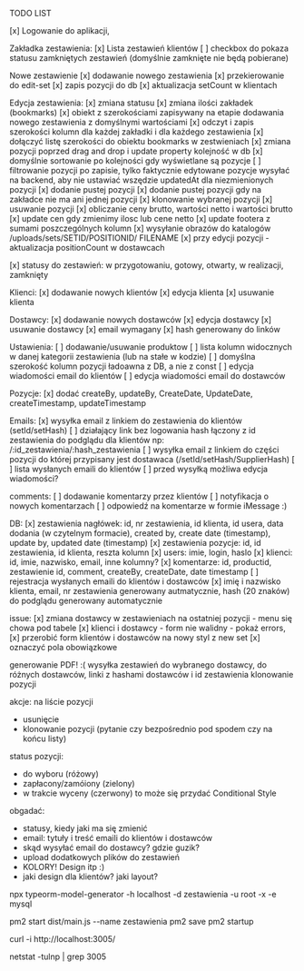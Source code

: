 TODO LIST

[x] Logowanie do aplikacji,

Zakładka zestawienia:
[x] Lista zestawień klientów
[ ] checkbox do pokaza statusu zamkniętych zestawień (domyślnie zamknięte nie będą pobierane)

Nowe zestawienie
[x] dodawanie nowego zestawienia
[x] przekierowanie do edit-set
[x] zapis pozycji do db
[x] aktualizacja setCount w klientach

Edycja zestawienia:
[x] zmiana statusu
[x] zmiana ilości zakładek (bookmarks)
[x] obiekt z szerokościami zapisywany na etapie dodawania nowego zestawienia z domyślnymi wartościami
[x] odczyt i zapis szerokości kolumn dla każdej zakładki i dla każdego zestawienia
[x] dołączyć listę szerokości do obiektu bookmarks w zestwieniach
[x] zmiana pozycji poprzed drag and drop i update property kolejność w db
[x] domyślnie sortowanie po kolejności gdy wyświetlane są pozycje
[ ] filtrowanie pozycji po zapisie, tylko faktycznie edytowane pozycje wysyłać na backend, aby nie ustawiać wszędzie updatedAt dla niezmienionych pozycji
[x] dodanie pustej pozycji
[x] dodanie pustej pozycji gdy na zakładce nie ma ani jednej pozycji
[x] klonowanie wybranej pozycji
[x] usuwanie pozycji
[x] obliczanie ceny brutto, wartości netto i wartości brutto
[x] update cen gdy zmienimy ilosc lub cene netto
[x] update footera z sumami poszczególnych kolumn
[x] wysyłanie obrazów do katalogów /uploads/sets/SETID/POSITIONID/ FILENAME
[x] przy edycji pozycji - aktualizacja positionCount w dostawcach

[x] statusy do zestawień: w przygotowaniu, gotowy, otwarty, w realizacji, zamknięty

Klienci:
[x] dodawanie nowych klientów
[x] edycja klienta
[x] usuwanie klienta

Dostawcy:
[x] dodawanie nowych dostawców
[x] edycja dostawcy
[x] usuwanie dostawcy
[x] email wymagany
[x] hash generowany do linków

Ustawienia:
[ ] dodawanie/usuwanie produktow
[ ] lista kolumn widocznych w danej kategorii zestawienia (lub na stałe w kodzie)
[ ] domyślna szerokość kolumn pozycji ładoawna z DB, a nie z const
[ ] edycja wiadomości email do klientów
[ ] edycja wiadomości email do dostawców

Pozycje:
[x] dodać createBy, updateBy, CreateDate, UpdateDate, createTimestamp, updateTimestamp

Emails:
[x] wysyłka email z linkiem do zestawienia do klientów (setId/setHash)
[ ] działający link bez logowania hash łączony z id zestawienia do podglądu dla klientów np: /:id_zestawienia/:hash_zestawienia
[ ] wysyłka email z linkiem do części pozycji do której przypisany jest dostawaca (/setId/setHash/SupplierHash)
[ ] lista wysłanych emaili do klientów
[ ] przed wysyłką możliwa edycja wiadomości?

comments:
[ ] dodawanie komentarzy przez klientów
[ ] notyfikacja o nowych komentarzach
[ ] odpowiedź na komentarze w formie iMessage :)

DB:
[x] zestawienia nagłówek: id, nr zestawienia, id klienta, id usera, data dodania (w czytelnym formacie), created by, create date (timestamp), update by, updated date (timestamp)
[x] zestawienia pozycje: id, id zestawienia, id klienta, reszta kolumn
[x] users: imie, login, haslo
[x] klienci: id, imie, nazwisko, email, inne kolumny?
[x] komentarze: id, productid, zestawienie id, comment, createBy, createDate, date timestamp
[ ] rejestracja wysłanych emaili do klientów i dostawców
[x] imię i nazwisko klienta, email, nr zestawienia generowany autmatycznie, hash (20 znaków) do podglądu generowany automatycznie

issue:
[x] zmiana dostawcy w zestawieniach na ostatniej pozycji - menu się chowa pod tabele
[x] klienci i dostawcy - form nie walidny - pokaż errors,
[x] przerobić form klientów i dostawców na nowy styl z new set
[x] oznaczyć pola obowiązkowe

generowanie PDF! :(
wysyłka zestawień do wybranego dostawcy, do różnych dostawców, linki z hashami dostawców i id zestawienia
klonowanie pozycji

akcje: na liście pozycji

- usunięcie
- klonowanie pozycji (pytanie czy bezpośrednio pod spodem czy na końcu listy)

status pozycji:

- do wyboru (różowy)
- zapłacony/zamóiony (zielony)
- w trakcie wyceny (czerwony)
  to może się przydać Conditional Style

obgadać:
- statusy, kiedy jaki ma się zmienić
- email: tytuły i treść emaili do klientów i dostawców
- skąd wysyłać email do dostawcy? gdzie guzik?
- upload dodatkowych plików do zestawień
- KOLORY! Design itp :)
- jaki design dla klientów? jaki layout?




npx typeorm-model-generator -h localhost -d zestawienia -u root -x -e mysql

pm2 start dist/main.js --name zestawienia
pm2 save
pm2 startup

curl -i http://localhost:3005/

netstat -tulnp | grep 3005
